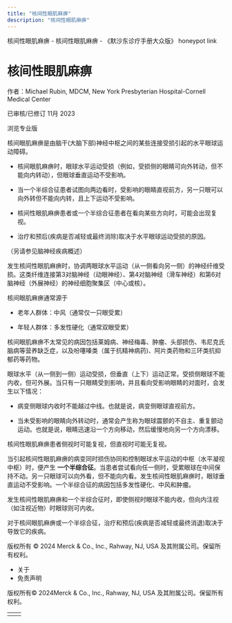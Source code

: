 ```yaml
---
title: "核间性眼肌麻痹"
description: "核间性眼肌麻痹"
---
```


﻿核间性眼肌麻痹 \- 核间性眼肌麻痹 \- 《默沙东诊疗手册大众版》 honeypot link

# 核间性眼肌麻痹

作者：Michael Rubin, MDCM, New York Presbyterian Hospital-Cornell Medical Center

已审核/已修订 11月 2023

浏览专业版

核间眼肌麻痹是由脑干(大脑下部)神经中枢之间的某些连接受损引起的水平眼球运动障碍。

- 核间眼肌麻痹时，眼球水平运动受损（例如，受损侧的眼睛可向外转动，但不能向内转动），但眼球垂直运动不受影响。

- 当一个半综合征患者试图向两边看时，受影响的眼睛直视前方，另一只眼可以向外转但不能向内转，且上下运动不受影响。

- 核间性眼肌麻痹患者或一个半综合征患者在看向某些方向时，可能会出现复视。

- 治疗和预后(疾病是否减轻或最终消除)取决于水平眼球运动受损的原因。


（另请参见脑神经疾病概述）

发生核间性眼肌麻痹时，协调两眼球水平运动（从一侧看向另一侧）的神经纤维受损。这类纤维连接第3对脑神经（动眼神经）、第4对脑神经（滑车神经）和第6对脑神经（外展神经）的神经细胞聚集区（中心或核）。

核间眼肌麻痹通常源于

- 老年人群体：中风（通常仅一只眼受累）

- 年轻人群体：多发性硬化（通常双眼受累）


核间眼肌麻痹不太常见的病因包括莱姆病、神经梅毒、肿瘤、头部损伤、韦尼克氏脑病等营养缺乏症，以及吩噻嗪类（属于抗精神病药)、阿片类药物和三环类抗抑郁药等药物。

眼球水平（从一侧到一侧）运动受损，但垂直（上下）运动正常。受损侧眼球不能内收，但可外展。当只有一只眼睛受到影响，并且看向受影响眼睛的对面时，会发生以下情况：

- 病变侧眼球内收时不能越过中线。也就是说，病变侧眼球直视前方。

- 当未受影响的眼睛向外转动时，通常会产生称为眼球震颤的不自主、重复颤动运动。也就是说，眼睛迅速沿一个方向移动，然后缓慢地向另一个方向漂移。


核间性眼肌麻痹患者侧视时可能复视，但直视时可能无复视。

当引起核间性眼肌麻痹的病变同时损伤协同和控制眼球水平运动的中枢（水平凝视中枢）时，便产生 **一个半综合征**。当患者尝试看向任一侧时，受累眼球在中间保持不动。另一只眼球可以向外看，但不能向内看。发生核间性眼肌麻痹时，眼球垂直运动不受影响。一个半综合征的病因包括多发性硬化、中风和肿瘤。

发生核间性眼肌麻痹和一个半综合征时，即使侧视时眼球不能内收，但向内注视（如注视近物）时眼球则可内收。

对于核间眼肌麻痹或一个半综合征，治疗和预后(疾病是否减轻或最终消退)取决于导致它的疾病。



版权所有 © 2024
Merck & Co., Inc., Rahway, NJ, USA 及其附属公司。保留所有权利。

- 关于
- 免责声明

版权所有© 2024Merck & Co., Inc., Rahway, NJ, USA 及其附属公司。保留所有权利。

|     |     |
| --- | --- |
|  |  |